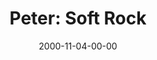 ---
layout: message
category: message
series: "Bad Boyz of the Bible"
title: "Peter: Soft Rock "
date: 2000-11-04-00-00
message_id: 356
---